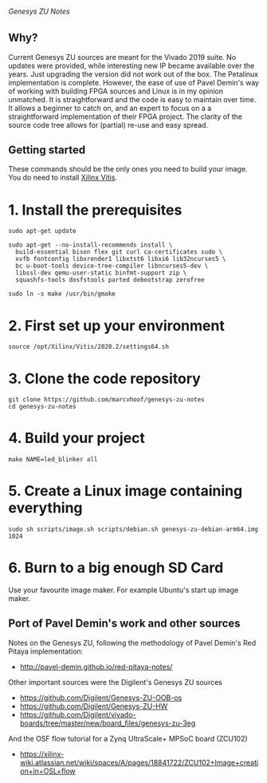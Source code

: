 ###### Genesys ZU Notes


## Why? 
Current Genesys ZU sources are meant for the Vivado 2019 suite. No updates were provided, while interesting new IP became available over the years. Just upgrading the version did not work out of the box. The Petalinux implementation is complete. However, the ease of use of Pavel Demin's way of working with building FPGA sources and Linux is in my opinion unmatched. It is straightforward and the code is easy to maintain over time. It allows a beginner to catch on, and an expert to focus on a a straightforward implementation of their FPGA project. The clarity of the source code tree allows for (partial) re-use and easy spread.   

## Getting started
These commands should be the only ones you need to build your image. You do need to install [Xilinx Vitis](https://www.xilinx.com/support/download/index.html/content/xilinx/en/downloadNav/vitis.html).

# 1. Install the prerequisites
```
sudo apt-get update

sudo apt-get --no-install-recommends install \
  build-essential bison flex git curl ca-certificates sudo \
  xvfb fontconfig libxrender1 libxtst6 libxi6 lib32ncurses5 \
  bc u-boot-tools device-tree-compiler libncurses5-dev \
  libssl-dev qemu-user-static binfmt-support zip \
  squashfs-tools dosfstools parted debootstrap zerofree

sudo ln -s make /usr/bin/gmake
```

# 2. First set up your environment
```
source /opt/Xilinx/Vitis/2020.2/settings64.sh
```

# 3. Clone the code repository
```
git clone https://github.com/marcvhoof/genesys-zu-notes
cd genesys-zu-notes
```
# 4. Build your project
```
make NAME=led_blinker all
```
# 5. Create a Linux image containing everything
```
sudo sh scripts/image.sh scripts/debian.sh genesys-zu-debian-arm64.img 1024
```
# 6. Burn to a big enough SD Card
Use your favourite image maker. For example Ubuntu's start up image maker. 

## Port of Pavel Demin's work and other sources
Notes on the Genesys ZU, following the methodology of Pavel Demin's Red Pitaya implementation:
* http://pavel-demin.github.io/red-pitaya-notes/ 

Other important sources were the Digilent's Genesys ZU sources
* https://github.com/Digilent/Genesys-ZU-OOB-os 
* https://github.com/Digilent/Genesys-ZU-HW 
* https://github.com/Digilent/vivado-boards/tree/master/new/board_files/genesys-zu-3eg 

And the OSF flow tutorial for a Zynq UltraScale+ MPSoC board (ZCU102)
* https://xilinx-wiki.atlassian.net/wiki/spaces/A/pages/18841722/ZCU102+Image+creation+in+OSL+flow 

